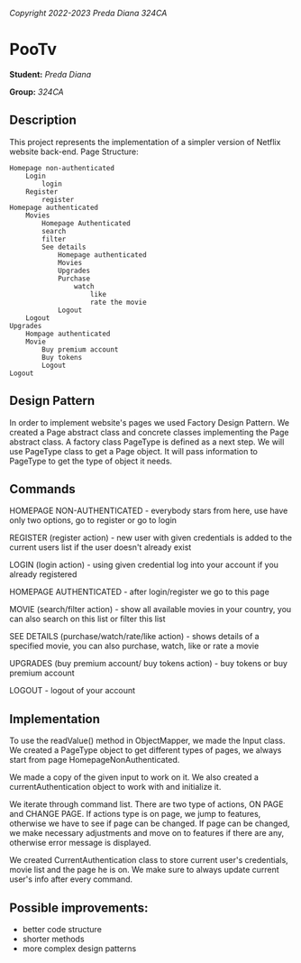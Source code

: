*Copyright 2022-2023 Preda Diana 324CA*

# PooTv

**Student:** *Preda Diana*

**Group:** *324CA*

## Description

This project represents the implementation of a simpler version of Netflix website back-end.
Page Structure:

    Homepage non-authenticated
        Login
            login
        Register
            register
    Homepage authenticated
        Movies
            Homepage Authenticated
            search
            filter
            See details
                Homepage authenticated
                Movies
                Upgrades
                Purchase
                    watch
                        like
                        rate the movie
                Logout
        Logout
    Upgrades
        Hompage authenticated
        Movie
            Buy premium account
            Buy tokens
            Logout
    Logout

## Design Pattern

In order to implement website's pages we used Factory Design Pattern. We created a Page abstract class and concrete
classes implementing the Page abstract class. 
A factory class PageType is defined as a next step. We will use PageType class to get 
a Page object. It will pass information to PageType to get the type of object it needs.

## Commands

HOMEPAGE NON-AUTHENTICATED - everybody stars from here, use have only two options,
go to register or go to login

REGISTER (register action) - new user with given credentials is added to the current users list if
the user doesn't already exist

LOGIN (login action) - using given credential log into your account if you already registered

HOMEPAGE AUTHENTICATED - after login/register we go to this page

MOVIE (search/filter action) - show all available movies in your country, you can also search on this list or filter this
list

SEE DETAILS (purchase/watch/rate/like action) - shows details of a specified movie, you can also purchase, watch, like or rate a movie

UPGRADES (buy premium account/ buy tokens action) - buy tokens or buy premium account

LOGOUT - logout of your account

## Implementation

To use the readValue() method in ObjectMapper, we made the Input class. We created a PageType
object to get different types of pages, we always start from page HomepageNonAuthenticated.

We made a copy of the given input to work on it. We also created a currentAuthentication object
to work with and initialize it.

We iterate through command list. There are two type of actions, ON PAGE and CHANGE PAGE.
If actions type is on page, we jump to features, otherwise we have to see if page can be changed.
If page can be changed, we make necessary adjustments and move on to features if there are any, otherwise error message
is displayed.

We created CurrentAuthentication class to store current user's credentials, movie list and the page he is on.
We make sure to always update current user's info after every command.

## Possible improvements:

- better code structure
- shorter methods
- more complex design patterns



